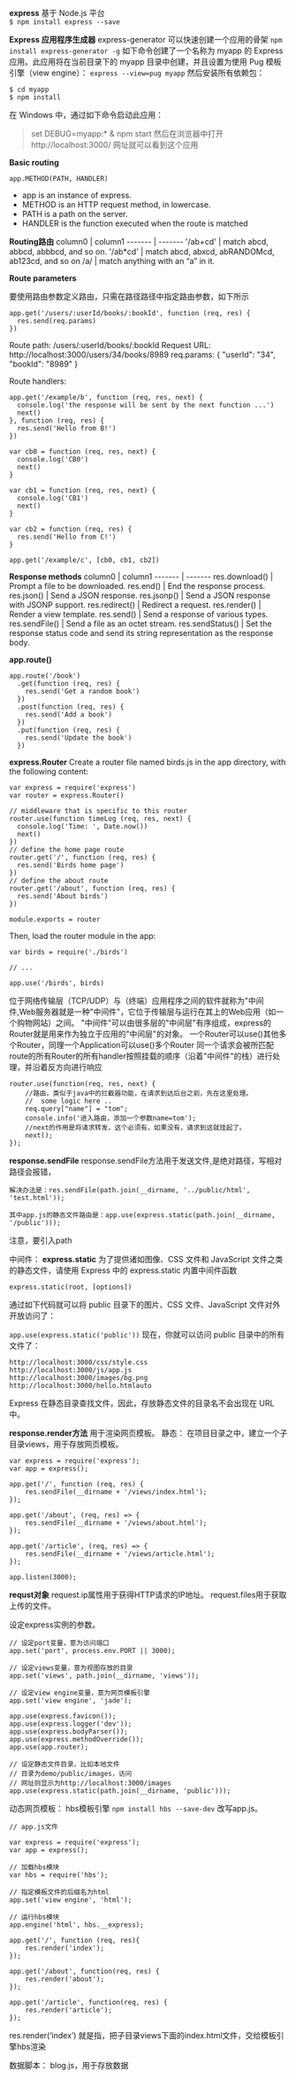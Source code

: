 **express**
基于 Node.js 平台  
```$ npm install express --save```

**Express 应用程序生成器**
express-generator 可以快速创建一个应用的骨架
```npm install express-generator -g```
如下命令创建了一个名称为 myapp 的 Express 应用。此应用将在当前目录下的 myapp 目录中创建，并且设置为使用 Pug 模板引擎（view engine）：
```express --view=pug myapp```
然后安装所有依赖包：
```
$ cd myapp
$ npm install
```
在 Windows 中，通过如下命令启动此应用：

> set DEBUG=myapp:* & npm start
然后在浏览器中打开 http://localhost:3000/ 网址就可以看到这个应用

**Basic routing**

```app.METHOD(PATH, HANDLER)```
* app is an instance of express.
* METHOD is an HTTP request method, in lowercase.
* PATH is a path on the server.
* HANDLER is the function executed when the route is matched

**Routing路由**
column0 | column1
------- | -------
 '/ab+cd' | match abcd, abbcd, abbbcd, and so on.
 '/ab*cd' | match abcd, abxcd, abRANDOMcd, ab123cd, and so on
 /a/ | match anything with an “a” in it.

**Route parameters**

要使用路由参数定义路由，只需在路径路径中指定路由参数，如下所示
```
app.get('/users/:userId/books/:bookId', function (req, res) {
  res.send(req.params)
})
```
Route path: /users/:userId/books/:bookId
Request URL: http://localhost:3000/users/34/books/8989
req.params: { "userId": "34", "bookId": "8989" }

Route handlers:
```
app.get('/example/b', function (req, res, next) {
  console.log('the response will be sent by the next function ...')
  next()
}, function (req, res) {
  res.send('Hello from B!')
})
```
```
var cb0 = function (req, res, next) {
  console.log('CB0')
  next()
}

var cb1 = function (req, res, next) {
  console.log('CB1')
  next()
}

var cb2 = function (req, res) {
  res.send('Hello from C!')
}

app.get('/example/c', [cb0, cb1, cb2])
```

**Response methods**
column0 | column1
------- | -------
res.download() | Prompt a file to be downloaded.
res.end() | End the response process.
res.json() | Send a JSON response.
res.jsonp() | Send a JSON response with JSONP support.
res.redirect() | Redirect a request.
res.render() | Render a view template.
res.send() | Send a response of various types.
res.sendFile() | Send a file as an octet stream.
res.sendStatus() | Set the response status code and send its string representation as the response body.


**app.route()**
```
app.route('/book')
  .get(function (req, res) {
    res.send('Get a random book')
  })
  .post(function (req, res) {
    res.send('Add a book')
  })
  .put(function (req, res) {
    res.send('Update the book')
  })
  ```

  **express.Router**
  Create a router file named birds.js in the app directory, with the following content:
```
var express = require('express')
var router = express.Router()

// middleware that is specific to this router
router.use(function timeLog (req, res, next) {
  console.log('Time: ', Date.now())
  next()
})
// define the home page route
router.get('/', function (req, res) {
  res.send('Birds home page')
})
// define the about route
router.get('/about', function (req, res) {
  res.send('About birds')
})

module.exports = router
```
Then, load the router module in the app:
```
var birds = require('./birds')

// ...

app.use('/birds', birds)
```

位于网络传输层（TCP/UDP）与（终端）应用程序之间的软件就称为"中间件,Web服务器就是一种"中间件"，它位于传输层与运行在其上的Web应用（如一个购物网站）之间。
"中间件"可以由很多层的"中间层"有序组成，express的Router就是用来作为独立于应用的"中间层"的对象。
一个Router可以use()其他多个Router，同理一个Application可以use()多个Router
同一个请求会被所匹配route的所有Router的所有handler按照挂载的顺序（沿着"中间件"的栈）进行处理，并沿着反方向进行响应
```
router.use(function(req, res, next) {
    //路由，类似于java中的拦截器功能，在请求到达后台之前，先在这里处理。
    //  some logic here ..
    req.query["name"] = "tom";
    console.info('进入路由，添加一个参数name=tom');
    //next的作用是将请求转发，这个必须有，如果没有，请求到这就挂起了。
    next();
});
```
**response.sendFile**
response.sendFile方法用于发送文件,是绝对路径，写相对路径会报错，
```
解决办法是：res.sendFile(path.join(__dirname, '../public/html', 'test.html'));

其中app.js的静态文件路由是：app.use(express.static(path.join(__dirname, '/public')));
```
注意，要引入path

中间件：
**express.static**
为了提供诸如图像、CSS 文件和 JavaScript 文件之类的静态文件，请使用 Express 中的 express.static 内置中间件函数
```
express.static(root, [options])
```
通过如下代码就可以将 public 目录下的图片、CSS 文件、JavaScript 文件对外开放访问了：

`app.use(express.static('public'))`
现在，你就可以访问 public 目录中的所有文件了：

```autohttp://localhost:3000/images/kitten.jpg
http://localhost:3000/css/style.css
http://localhost:3000/js/app.js
http://localhost:3000/images/bg.png
http://localhost:3000/hello.htmlauto
```

Express 在静态目录查找文件，因此，存放静态文件的目录名不会出现在 URL 中。


**response.render方法**
用于渲染网页模板。
静态：
在项目目录之中，建立一个子目录views，用于存放网页模板。
```
var express = require('express');
var app = express();

app.get('/', function (req, res) {
    res.sendFile(__dirname + '/views/index.html');
});

app.get('/about', (req, res) => {
    res.sendFile(__dirname + '/views/about.html');
});

app.get('/article', (req, res) => {
    res.sendFile(__dirname + '/views/article.html');
});

app.listen(3000);
```




**requst对象**
request.ip属性用于获得HTTP请求的IP地址。
request.files用于获取上传的文件。

设定express实例的参数。

```
// 设定port变量，意为访问端口
app.set('port', process.env.PORT || 3000);

// 设定views变量，意为视图存放的目录
app.set('views', path.join(__dirname, 'views'));

// 设定view engine变量，意为网页模板引擎
app.set('view engine', 'jade');

app.use(express.favicon());
app.use(express.logger('dev'));
app.use(express.bodyParser());
app.use(express.methodOverride());
app.use(app.router);

// 设定静态文件目录，比如本地文件
// 目录为demo/public/images，访问
// 网址则显示为http://localhost:3000/images
app.use(express.static(path.join(__dirname, 'public')));
```

动态网页模板：
hbs模板引擎
`npm install hbs --save-dev`
改写app.js。
```
// app.js文件

var express = require('express');
var app = express();

// 加载hbs模块
var hbs = require('hbs');

// 指定模板文件的后缀名为html
app.set('view engine', 'html');

// 运行hbs模块
app.engine('html', hbs.__express);

app.get('/', function (req, res){
	res.render('index');
});

app.get('/about', function(req, res) {
	res.render('about');
});

app.get('/article', function(req, res) {
	res.render('article');
});
```
res.render(‘index’) 就是指，把子目录views下面的index.html文件，交给模板引擎hbs渲染

数据脚本：
blog.js，用于存放数据
